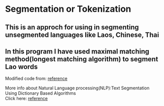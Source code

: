 # Segmentation or Tokenization
## This is an approch for using in segmenting unsegmented languages like Laos, Chinese, Thai
## In this program I have used maximal matching method(longest matching algorithm) to segment Lao words
Modified code from: [reference](https://medium.com/@anshul16/maximum-matching-word-segmentation-algorithm-python-code-3444fe4bd6f9
)

More info about Natural Language processing(NLP):Text Segmentation Using Dictionary Based Algorithms <br>
Click here: [reference](https://medium.com/@phylypo/nlp-text-segmentation-using-dictionary-based-algorithms-6d0a45a76c08)
